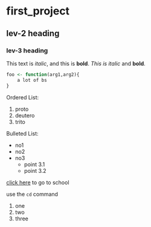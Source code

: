 # first_project

## lev-2 heading

### lev-3 heading

This text is *italic*, and this is **bold**.
_This is italic_ and __bold__.

```R
foo <- function(arg1,arg2){
    a lot of bs
}
```

Ordered List:
1. proto
1. deutero
1. trito

Bulleted List:
- no1
- no2
- no3
  - point 3.1
  - point 3.2

[click here](http://www.ise.ufl.edu) to go to school

use the `cd` command


1. one
1. two
1. three